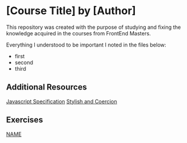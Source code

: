# [Course Title] by [Author]

This repository was created with the purpose of studying and fixing the knowledge acquired in the courses from FrontEnd Masters.

Everything I understood to be important I noted in the files below:

- first
- second
- third

## Additional Resources

[Javascript Specification](http://www.ecma-international.org/ecma-262/5.1/)
[Stylish and Coercion](https://github.com/rwaldron/idiomatic.js)

## Exercises

[NAME](URL)
